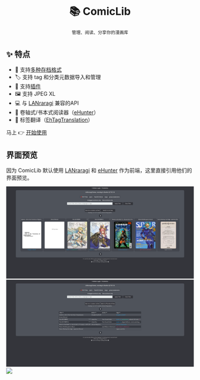 <h1 align="center">📚 ComicLib</h1>
<p align="center"><sup>管理、阅读、分享你的漫画库</sup></p>

## ✨ 特点
- 📁 支持[多种存档格式](supported-formats.md)
- 🏷️ 支持 tag 和分类元数据导入和管理
- 🔌 支持[插件](scanner.md)
- 🖼️ 支持 JPEG XL
- 💻 与 [LANraragi](https://github.com/Difegue/LANraragi) 兼容的API
- 📜 卷轴式/书本式阅读器（[eHunter](https://github.com/hanFengSan/eHunter)）
- 🔁 标签翻译（[EhTagTranslation](https://github.com/EhTagTranslation/Database)）

马上 👉 [开始使用](getting-started.md)


## 界面预览
因为 ComicLib 默认使用 [LANraragi](https://github.com/Difegue/LANraragi) 和 [eHunter](https://github.com/hanFengSan/eHunter) 作为前端，这里直接引用他们的界面预览。

![](https://github.com/Difegue/LANraragi/raw/dev/tools/_screenshots/archive_thumb.png)
![](https://github.com/Difegue/LANraragi/raw/dev/tools/_screenshots/archive_list.png)
![](https://github.com/hanFengSan/eHunter/raw/master/github_image/github_preview_5_1.png?raw=true)
